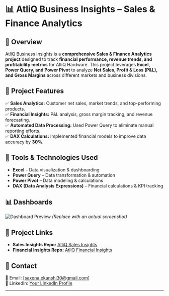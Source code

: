 # 📊 AtliQ Business Insights – Sales & Finance Analytics  

## 🔹 Overview  
AtliQ Business Insights is a **comprehensive Sales & Finance Analytics project** designed to track **financial performance, revenue trends, and profitability metrics** for AtliQ Hardware. This project leverages **Excel, Power Query, and Power Pivot** to analyze **Net Sales, Profit & Loss (P&L), and Gross Margins** across different markets and business divisions.  

## 📌 Project Features  
✅ **Sales Analytics:** Customer net sales, market trends, and top-performing products.  
✅ **Financial Insights:** P&L analysis, gross margin tracking, and revenue forecasting.  
✅ **Automated Data Processing:** Used Power Query to eliminate manual reporting efforts.  
✅ **DAX Calculations:** Implemented financial models to improve data accuracy by **30%**.  

## 🔹 Tools & Technologies Used  
- **Excel** – Data visualization & dashboarding  
- **Power Query** – Data transformation & automation  
- **Power Pivot** – Data modeling & calculations  
- **DAX (Data Analysis Expressions)** – Financial calculations & KPI tracking  

## 📊 Dashboards  
![Dashboard Preview](https://via.placeholder.com/800x400.png?text=Dashboard+Preview) *(Replace with an actual screenshot)*  

## 🔗 Project Links  
- **Sales Insights Repo:** [AtliQ Sales Insights](https://github.com/its-ekanshi/AtliQ-Sales-Insights)  
- **Financial Insights Repo:** [AtliQ Financial Insights](https://github.com/its-ekanshi/AtliQ-Financial-Insights)  

## 📩 Contact  
📧 Email: [saxena.ekanshi30@gmail.com]  
🔗 LinkedIn: [Your LinkedIn Profile](https://www.linkedin.com/in/ekanshisaxena)  

---
